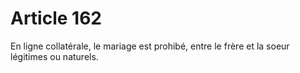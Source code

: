 # Article 162

En ligne collatérale, le mariage est prohibé, entre le frère et la soeur légitimes ou naturels.